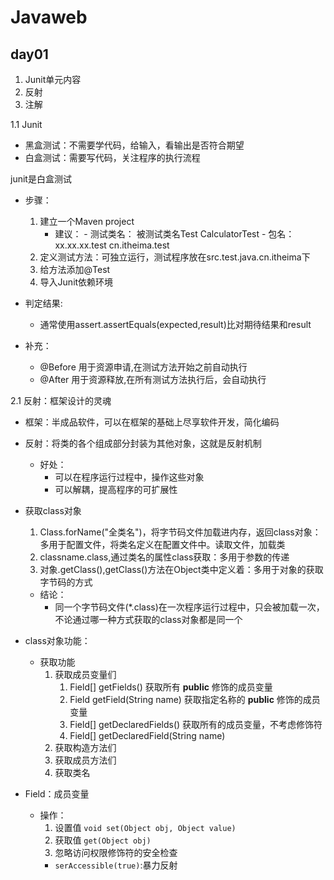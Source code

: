 # Javaweb

## day01
1. Junit单元内容
2. 反射
3. 注解

1.1 Junit
- 黑盒测试：不需要学代码，给输入，看输出是否符合期望
- 白盒测试：需要写代码，关注程序的执行流程

junit是白盒测试

- 步骤：
  1. 建立一个Maven project
      - 建议：
            - 测试类名： 被测试类名Test CalculatorTest
            - 包名：xx.xx.xx.test    cn.itheima.test
  2. 定义测试方法：可独立运行，测试程序放在src.test.java.cn.itheima下
  3. 给方法添加@Test
  4. 导入Junit依赖环境 

- 判定结果:
  - 通常使用assert.assertEquals(expected,result)比对期待结果和result

- 补充：
  - @Before 用于资源申请,在测试方法开始之前自动执行
  - @After 用于资源释放,在所有测试方法执行后，会自动执行

2.1 反射：框架设计的灵魂

- 框架：半成品软件，可以在框架的基础上尽享软件开发，简化编码
- 反射：将类的各个组成部分封装为其他对象，这就是反射机制
  - 好处：
    - 可以在程序运行过程中，操作这些对象
    - 可以解耦，提高程序的可扩展性
- 获取class对象
    1. Class.forName("全类名")，将字节码文件加载进内存，返回class对象：多用于配置文件，将类名定义在配置文件中。读取文件，加载类
    2. classname.class,通过类名的属性class获取：多用于参数的传递
    3. 对象.getClass(),getClass()方法在Object类中定义着：多用于对象的获取字节码的方式

  - 结论：
    - 同一个字节码文件(*.class)在一次程序运行过程中，只会被加载一次，不论通过哪一种方式获取的class对象都是同一个

- class对象功能：
  - 获取功能
      1. 获取成员变量们
         1. Field[] getFields() 获取所有 **public** 修饰的成员变量
         2. Field getField(String name) 获取指定名称的 **public** 修饰的成员变量
         3. Field[] getDeclaredFields() 获取所有的成员变量，不考虑修饰符
         4. Field[] getDeclaredField(String name)
      2. 获取构造方法们
      3. 获取成员方法们
      4. 获取类名
  
- Field：成员变量
  - 操作：
    1. 设置值  `void set(Object obj, Object value)`
    2. 获取值  `get(Object obj)`
    3. 忽略访问权限修饰符的安全检查
      - `serAccessible(true)`:暴力反射